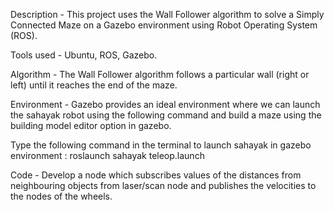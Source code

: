 Description - This project uses the Wall Follower algorithm to solve a Simply Connected Maze on a Gazebo environment using Robot Operating System (ROS).

Tools used - Ubuntu, ROS, Gazebo.

Algorithm - The Wall Follower algorithm follows a particular wall (right or left) until it reaches the end of the maze. 

Environment - Gazebo provides an ideal environment where we can launch the sahayak robot using the following command and build a maze using the building model editor option in gazebo.

Type the following command in the terminal to launch sahayak in gazebo environment : roslaunch sahayak teleop.launch

Code - Develop a node which subscribes values of the distances from neighbouring objects from laser/scan node and publishes the velocities to the nodes of the wheels.
